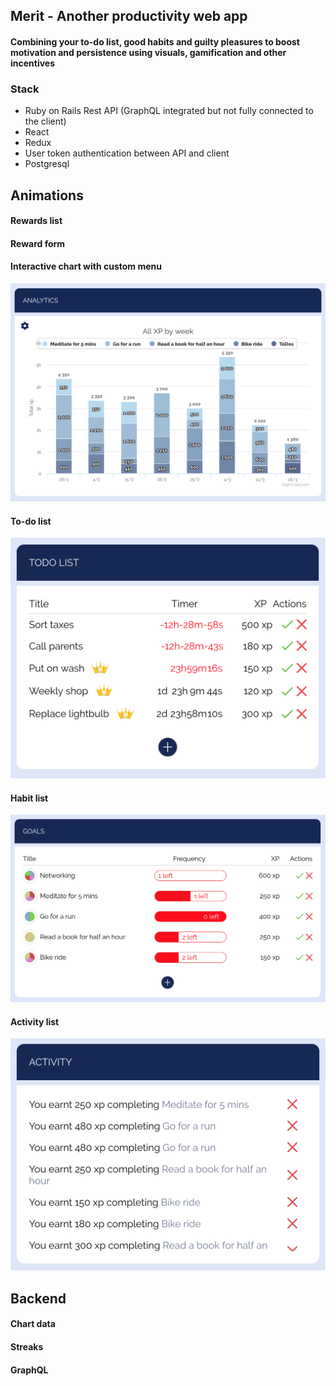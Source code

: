 ## Merit - Another productivity web app

#### Combining your to-do list, good habits and guilty pleasures to boost motivation and persistence using visuals, gamification and other incentives

### Stack

- Ruby on Rails Rest API (GraphQL integrated but not fully connected to the client)
- React
- Redux
- User token authentication between API and client
- Postgresql

## Animations

#### Rewards list

#### Reward form

#### Interactive chart with custom menu

![alt text](Analytics.png "Logo Title Text 1")

#### To-do list

![alt text](Todos.png "Logo Title Text 1")

#### Habit list

![alt text](Goals.png "Logo Title Text 1")

#### Activity list

![alt text](Activities.png "Logo Title Text 1")

## Backend

#### Chart data

#### Streaks

#### GraphQL
